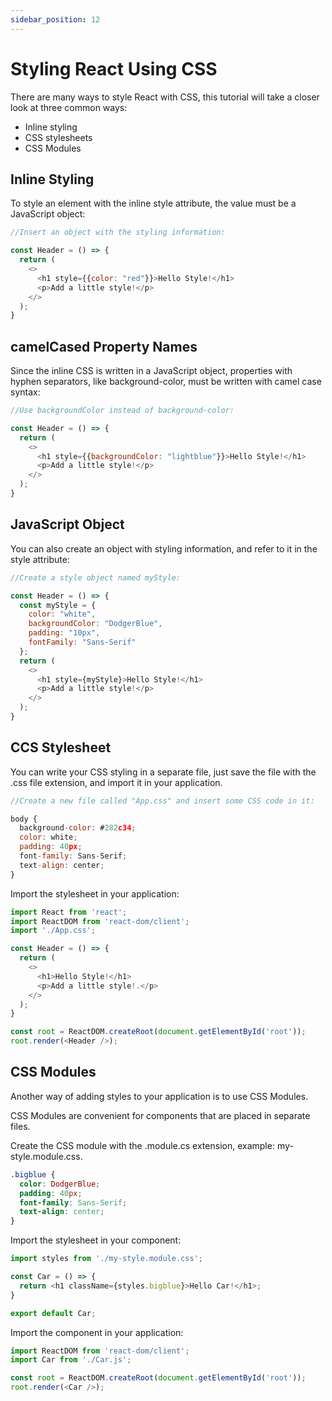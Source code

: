 ```yaml
---
sidebar_position: 12
---
```

# Styling React Using CSS
There are many ways to style React with CSS, this tutorial will take a closer look at three common ways:

- Inline styling
- CSS stylesheets
- CSS Modules
## Inline Styling
To style an element with the inline style attribute, the value must be a JavaScript object:

``` js title="Example"
//Insert an object with the styling information:

const Header = () => {
  return (
    <>
      <h1 style={{color: "red"}}>Hello Style!</h1>
      <p>Add a little style!</p>
    </>
  );
}
```
## camelCased Property Names
Since the inline CSS is written in a JavaScript object, properties with hyphen separators, like background-color, must be written with camel case syntax:

``` js title="Example:"
//Use backgroundColor instead of background-color:

const Header = () => {
  return (
    <>
      <h1 style={{backgroundColor: "lightblue"}}>Hello Style!</h1>
      <p>Add a little style!</p>
    </>
  );
}
```
## JavaScript Object
You can also create an object with styling information, and refer to it in the style attribute:

``` js title="Example:"
//Create a style object named myStyle:

const Header = () => {
  const myStyle = {
    color: "white",
    backgroundColor: "DodgerBlue",
    padding: "10px",
    fontFamily: "Sans-Serif"
  };
  return (
    <>
      <h1 style={myStyle}>Hello Style!</h1>
      <p>Add a little style!</p>
    </>
  );
}
```
## CCS Stylesheet
You can write your CSS styling in a separate file, just save the file with the .css file extension, and import it in your application.

``` js title="App.css:"
//Create a new file called "App.css" and insert some CSS code in it:

body {
  background-color: #282c34;
  color: white;
  padding: 40px;
  font-family: Sans-Serif;
  text-align: center;
}
```

Import the stylesheet in your application:
``` js title="index.js:"
import React from 'react';
import ReactDOM from 'react-dom/client';
import './App.css';

const Header = () => {
  return (
    <>
      <h1>Hello Style!</h1>
      <p>Add a little style!.</p>
    </>
  );
}

const root = ReactDOM.createRoot(document.getElementById('root'));
root.render(<Header />);
```
## CSS Modules
Another way of adding styles to your application is to use CSS Modules.

CSS Modules are convenient for components that are placed in separate files.

Create the CSS module with the <span>.module.cs</span> extension, example: <span>my-style.module.css</span>.

``` css title="Create a new file called "my-style.module.css" and insert some CSS code in it:   my-style.module.css:"
.bigblue {
  color: DodgerBlue;
  padding: 40px;
  font-family: Sans-Serif;
  text-align: center;
}
```
Import the stylesheet in your component:

``` js title="Car.js:"
import styles from './my-style.module.css'; 

const Car = () => {
  return <h1 className={styles.bigblue}>Hello Car!</h1>;
}

export default Car;
```
Import the component in your application:
``` js title="index.js:"
import ReactDOM from 'react-dom/client';
import Car from './Car.js';

const root = ReactDOM.createRoot(document.getElementById('root'));
root.render(<Car />);
```